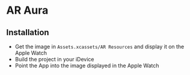 #  AR Aura

## Installation

  * Get the image in `Assets.xcassets/AR Resources` and display it on the Apple Watch
  * Build the project in your iDevice
  * Point the App into the image displayed in the Apple Watch
